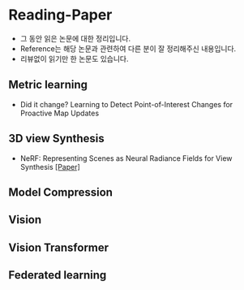 # Reading-Paper
- 그 동안 읽은 논문에 대한 정리입니다. 
- Reference는 해당 논문과 관련하여 다른 분이 잘 정리해주신 내용입니다. 
- 리뷰없이 읽기만 한 논문도 있습니다. 


## Metric learning 
- Did it change? Learning to Detect Point-of-Interest Changes for Proactive Map Updates


## 3D view Synthesis
- NeRF: Representing Scenes as Neural Radiance Fields for View Synthesis [[Paper]](https://arxiv.org/abs/2003.08934) 

## Model Compression

## Vision 

## Vision Transformer

## Federated learning 

